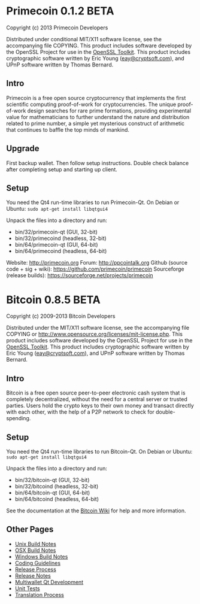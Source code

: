 Primecoin 0.1.2 BETA
====================

Copyright (c) 2013 Primecoin Developers

Distributed under conditional MIT/X11 software license, see the accompanying
file COPYING.
This product includes software developed by the OpenSSL Project for use in the [OpenSSL Toolkit](http://www.openssl.org/). This product includes
cryptographic software written by Eric Young ([eay@cryptsoft.com](mailto:eay@cryptsoft.com)), and UPnP software written by Thomas Bernard.

Intro
---------------------
Primecoin is a free open source cryptocurrency that implements the first
scientific computing proof-of-work for cryptocurrencies. The unique
proof-of-work design searches for rare prime formations, providing
experimental value for mathematicians to further understand the nature and
distribution related to prime number, a simple yet mysterious construct of
arithmetic that continues to baffle the top minds of mankind.

Upgrade
--------------------
First backup wallet. Then follow setup instructions. Double check balance
after completing setup and starting up client.

Setup
--------------------
You need the Qt4 run-time libraries to run Primecoin-Qt. On Debian or Ubuntu:
        `sudo apt-get install libqtgui4`

Unpack the files into a directory and run:

- bin/32/primecoin-qt (GUI, 32-bit)
- bin/32/primecoind (headless, 32-bit)
- bin/64/primecoin-qt (GUI, 64-bit)
- bin/64/primecoind (headless, 64-bit)

Website: http://primecoin.org
Forum: http://ppcointalk.org
Github (source code + sig + wiki): https://github.com/primecoin/primecoin
Sourceforge (release builds): https://sourceforge.net/projects/primecoin



Bitcoin 0.8.5 BETA
====================

Copyright (c) 2009-2013 Bitcoin Developers

Distributed under the MIT/X11 software license, see the accompanying
file COPYING or http://www.opensource.org/licenses/mit-license.php.
This product includes software developed by the OpenSSL Project for use in the [OpenSSL Toolkit](http://www.openssl.org/). This product includes
cryptographic software written by Eric Young ([eay@cryptsoft.com](mailto:eay@cryptsoft.com)), and UPnP software written by Thomas Bernard.


Intro
---------------------
Bitcoin is a free open source peer-to-peer electronic cash system that is
completely decentralized, without the need for a central server or trusted
parties.  Users hold the crypto keys to their own money and transact directly
with each other, with the help of a P2P network to check for double-spending.


Setup
---------------------
You need the Qt4 run-time libraries to run Bitcoin-Qt. On Debian or Ubuntu:
	`sudo apt-get install libqtgui4`

Unpack the files into a directory and run:

- bin/32/bitcoin-qt (GUI, 32-bit)
- bin/32/bitcoind (headless, 32-bit)
- bin/64/bitcoin-qt (GUI, 64-bit)
- bin/64/bitcoind (headless, 64-bit)

See the documentation at the [Bitcoin Wiki](https://en.bitcoin.it/wiki/Main_Page)
for help and more information.


Other Pages
---------------------
- [Unix Build Notes](build-unix.md)
- [OSX Build Notes](build-osx.md)
- [Windows Build Notes](build-msw.md)
- [Coding Guidelines](coding.md)
- [Release Process](release-process.md)
- [Release Notes](release-notes.md)
- [Multiwallet Qt Development](multiwallet-qt.md)
- [Unit Tests](unit-tests.md)
- [Translation Process](translation_process.md)
